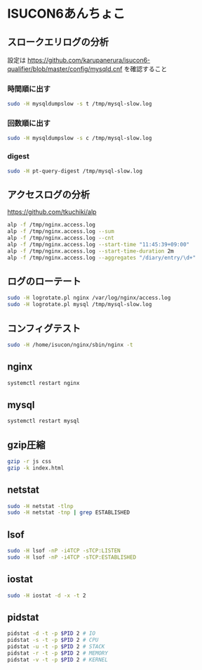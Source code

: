 # ISUCON6あんちょこ

## スロークエリログの分析

設定は https://github.com/karupanerura/isucon6-qualifier/blob/master/config/mysqld.cnf を確認すること

### 時間順に出す

```bash
sudo -H mysqldumpslow -s t /tmp/mysql-slow.log
```

### 回数順に出す

```bash
sudo -H mysqldumpslow -s c /tmp/mysql-slow.log
```

### digest

```bash
sudo -H pt-query-digest /tmp/mysql-slow.log
```

## アクセスログの分析

https://github.com/tkuchiki/alp

```bash
alp -f /tmp/nginx.access.log
alp -f /tmp/nginx.access.log --sum
alp -f /tmp/nginx.access.log --cnt
alp -f /tmp/nginx.access.log --start-time "11:45:39+09:00"
alp -f /tmp/nginx.access.log --start-time-duration 2m
alp -f /tmp/nginx.access.log --aggregates "/diary/entry/\d+"
```

## ログのローテート

```bash
sudo -H logrotate.pl nginx /var/log/nginx/access.log
sudo -H logrotate.pl mysql /tmp/mysql-slow.log
```

## コンフィグテスト

```bash
sudo -H /home/isucon/nginx/sbin/nginx -t
```

## nginx

```bash
systemctl restart nginx
```

## mysql

```bash
systemctl restart mysql
```

## gzip圧縮

```bash
gzip -r js css
gzip -k index.html
```

## netstat

```bash
sudo -H netstat -tlnp
sudo -H netstat -tnp | grep ESTABLISHED
```

## lsof

```bash
sudo -H lsof -nP -i4TCP -sTCP:LISTEN
sudo -H lsof -nP -i4TCP -sTCP:ESTABLISHED
```

## iostat

```bash
sudo -H iostat -d -x -t 2
```

## pidstat

```bash
pidstat -d -t -p $PID 2 # IO
pidstat -s -t -p $PID 2 # CPU
pidstat -u -t -p $PID 2 # STACK
pidstat -r -t -p $PID 2 # MEMORY
pidstat -v -t -p $PID 2 # KERNEL
```
